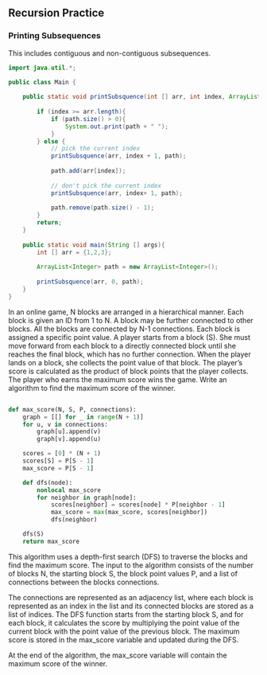 ## Recursion Practice

### Printing Subsequences

This includes contiguous and non-contiguous subsequences. 


```java
import java.util.*;

public class Main {
    
    public static void printSubsquence(int [] arr, int index, ArrayList<Integer> path){
        
        if (index >= arr.length){
            if (path.size() > 0){
                System.out.print(path + " ");
            }
        } else {
            // pick the current index
            printSubsquence(arr, index + 1, path);
            
            path.add(arr[index]);
            
            // don't pick the current index
            printSubsquence(arr, index+ 1, path);
            
            path.remove(path.size() - 1);
        }
        return;
    }
    
    public static void main(String [] args){
        int [] arr = {1,2,3};
        
        ArrayList<Integer> path = new ArrayList<Integer>();
        
        printSubsquence(arr, 0, path);
    }
}
```


In an online game, N blocks are arranged in a hierarchical manner. Each block is given an ID from 1 to N. A block may be further connected to other blocks. All the blocks are connected by N-1 connections. Each block is assigned a specific point value. A player starts from a block (S). She must move forward from each block to a directly connected block until she reaches the final block, which has no further connection. When the player lands on a block, she collects the point value of that block. The player’s score is calculated as the product of block points that the player collects. The player who earns the maximum score wins the game. Write an algorithm to find the maximum score of the winner.

```python

def max_score(N, S, P, connections):
    graph = [[] for _ in range(N + 1)]
    for u, v in connections:
        graph[u].append(v)
        graph[v].append(u)

    scores = [0] * (N + 1)
    scores[S] = P[S - 1]
    max_score = P[S - 1]

    def dfs(node):
        nonlocal max_score
        for neighbor in graph[node]:
            scores[neighbor] = scores[node] * P[neighbor - 1]
            max_score = max(max_score, scores[neighbor])
            dfs(neighbor)

    dfs(S)
    return max_score
```

This algorithm uses a depth-first search (DFS) to traverse the blocks and find the maximum score. The input to the algorithm consists of the number of blocks N, the starting block S, the block point values P, and a list of connections between the blocks connections.

The connections are represented as an adjacency list, where each block is represented as an index in the list and its connected blocks are stored as a list of indices. The DFS function starts from the starting block S, and for each block, it calculates the score by multiplying the point value of the current block with the point value of the previous block. The maximum score is stored in the max_score variable and updated during the DFS.

At the end of the algorithm, the max_score variable will contain the maximum score of the winner.



